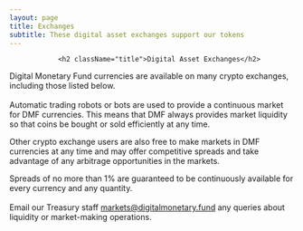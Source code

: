 ```yaml
---
layout: page
title: Exchanges
subtitle: These digital asset exchanges support our tokens
---
```

                <h2 className="title">Digital Asset Exchanges</h2>
                 
Digital Monetary Fund currencies are available on many crypto exchanges, including those listed below.<br /><br />
Automatic trading robots or bots are used to provide a continuous market for DMF currencies. This means that DMF always provides market liquidity so that coins be bought or sold efficiently at any time.<br />

Other crypto exchange users are also free to make markets in DMF currencies at any time and may offer competitive spreads and take advantage of any arbitrage opportunities in the markets.<br />

Spreads of no more than 1% are guaranteed to be continuously available for every currency and any quantity.<br /><br />
Email our Treasury staff <a href="mailto: markets@digitalmonetary.fund">markets@digitalmonetary.fund</a> any queries about liquidity or market-making operations.<br />
